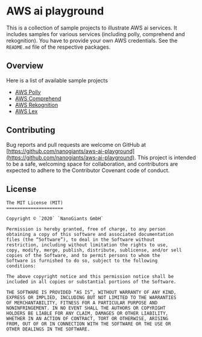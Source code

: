 # AWS ai playground
<!-- section: Introduction -->
<!-- Describe briefly what your software is. What problem does it solve? At what target audience is it aimed? -->
This is a collection of sample projects to illustrate AWS ai services. It includes samples for various services (including polly, comprehend and rekognition). You have to provide your own AWS credentials. See the `README.md` file of the respective packages.

## Overview
<!-- section: Overview -->
<!-- Give an architectural overview of your software. Is is interesting for other developers, who wants to catch on and want to developer features or fix bugs of your software. Do not go into too much detail. There are other documents for this. -->
Here is a list of available sample projects

* [AWS Polly](https://github.com/nanogiants/aws-ai-playground/blob/master/packages/polly)
* [AWS Comprehend](https://github.com/nanogiants/aws-ai-playground/blob/master/packages/comprehend)
* [AWS Rekognition](https://github.com/nanogiants/aws-ai-playground/blob/master/packages/rekognition)
* [AWS Lex](https://github.com/nanogiants/aws-ai-playground/blob/master/packages/lex)

## Contributing
<!-- section: Contributing -->
<!-- Describe what action one should take in order to contribute. Does a certain styleguide has to be adhered. How can one apply changes (i.e. push vs. pull request)? -->
Bug reports and pull requests are welcome on GitHub at [https://github.com/nanogiants/aws-ai-playground](https://github.com/nanogiants/aws-ai-playground). This project is intended to be a safe, welcoming space for collaboration, and contributors are expected to adhere to the Contributor Covenant code of conduct.

## License
```
The MIT License (MIT)
=====================

Copyright © `2020` `NanoGiants GmbH`

Permission is hereby granted, free of charge, to any person
obtaining a copy of this software and associated documentation
files (the “Software”), to deal in the Software without
restriction, including without limitation the rights to use,
copy, modify, merge, publish, distribute, sublicense, and/or sell
copies of the Software, and to permit persons to whom the
Software is furnished to do so, subject to the following
conditions:

The above copyright notice and this permission notice shall be
included in all copies or substantial portions of the Software.

THE SOFTWARE IS PROVIDED “AS IS”, WITHOUT WARRANTY OF ANY KIND,
EXPRESS OR IMPLIED, INCLUDING BUT NOT LIMITED TO THE WARRANTIES
OF MERCHANTABILITY, FITNESS FOR A PARTICULAR PURPOSE AND
NONINFRINGEMENT. IN NO EVENT SHALL THE AUTHORS OR COPYRIGHT
HOLDERS BE LIABLE FOR ANY CLAIM, DAMAGES OR OTHER LIABILITY,
WHETHER IN AN ACTION OF CONTRACT, TORT OR OTHERWISE, ARISING
FROM, OUT OF OR IN CONNECTION WITH THE SOFTWARE OR THE USE OR
OTHER DEALINGS IN THE SOFTWARE.

```
